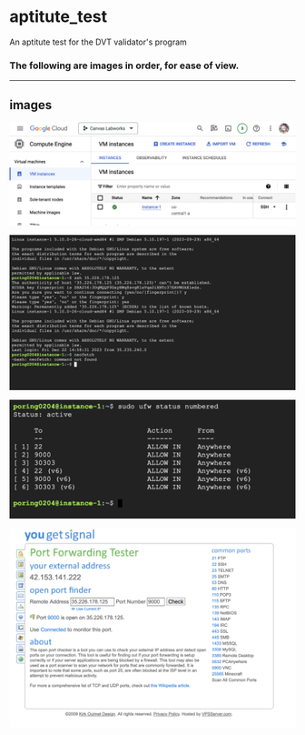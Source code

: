 # aptitute_test
An aptitute test for the DVT validator's program

### The following are images in order, for ease of view.
-------------------------------------------------------------

## images
![VM Creation](https://github.com/cosineFox/aptitute_test/blob/main/vm_creation_IP.png)

![SSH](https://github.com/cosineFox/aptitute_test/blob/main/SSH.png)

![Port Status](https://github.com/cosineFox/aptitute_test/blob/main/portStatus.png)

![Port Validation](https://github.com/cosineFox/aptitute_test/blob/main/Port_validation.png)
